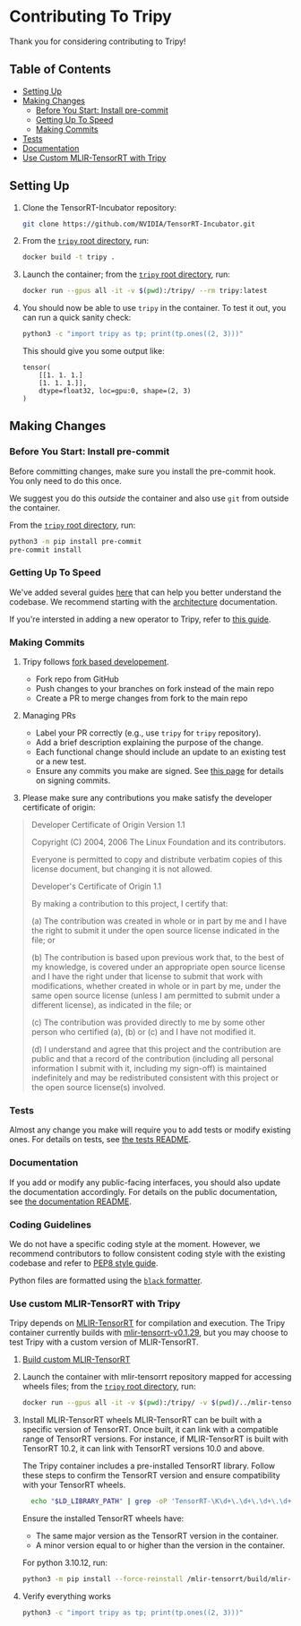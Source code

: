 # Contributing To Tripy

Thank you for considering contributing to Tripy!

## Table of Contents
- [Setting Up](#setting-up)
- [Making Changes](#making-changes)
  - [Before You Start: Install pre-commit](#before-you-start-install-pre-commit)
  - [Getting Up To Speed](#getting-up-to-speed)
  - [Making Commits](#making-commits)
- [Tests](#tests)
- [Documentation](#documentation)
- [Use Custom MLIR-TensorRT with Tripy](#use-custom-mlir-tensorrt-with-tripy)

## Setting Up

1. Clone the TensorRT-Incubator repository:

    ```bash
    git clone https://github.com/NVIDIA/TensorRT-Incubator.git
    ```

2.  From the [`tripy` root directory](.), run:

    <!-- TODO (#release) -->
    ```bash
    docker build -t tripy .
    ```

3. Launch the container; from the [`tripy` root directory](.), run:

    ```bash
    docker run --gpus all -it -v $(pwd):/tripy/ --rm tripy:latest
    ```

4. You should now be able to use `tripy` in the container. To test it out, you can run a quick sanity check:

    ```bash
    python3 -c "import tripy as tp; print(tp.ones((2, 3)))"
    ```

    This should give you some output like:
    ```
    tensor(
        [[1. 1. 1.]
        [1. 1. 1.]],
        dtype=float32, loc=gpu:0, shape=(2, 3)
    )
    ```

## Making Changes

### Before You Start: Install pre-commit

Before committing changes, make sure you install the pre-commit hook.
You only need to do this once.

We suggest you do this *outside* the container and also use `git` from
outside the container.

From the [`tripy` root directory](.), run:
```bash
python3 -m pip install pre-commit
pre-commit install
```

### Getting Up To Speed

We've added several guides [here](./docs/post0_developer_guides/) that can help you better understand
the codebase. We recommend starting with the [architecture](./docs/post0_developer_guides/architecture.md)
documentation.

If you're intersted in adding a new operator to Tripy, refer to [this guide](./docs/post0_developer_guides/how-to-add-new-ops.md).


### Making Commits

1. Tripy follows [fork based developement](https://docs.github.com/en/pull-requests/collaborating-with-pull-requests/working-with-forks/fork-a-repo).
    - Fork repo from GitHub
    - Push changes to your branches on fork instead of the main repo
    - Create a PR to merge changes from fork to the main repo

2. Managing PRs
    - Label your PR correctly (e.g., use `tripy` for `tripy` repository).
    - Add a brief description explaining the purpose of the change.
    - Each functional change should include an update to an existing test or a new test.
    - Ensure any commits you make are signed. See [this page](https://docs.github.com/en/authentication/managing-commit-signature-verification/about-commit-signature-verification#ssh-commit-signature-verification)
    for details on signing commits.

3. Please make sure any contributions you make satisfy the developer certificate of origin:

> Developer Certificate of Origin
>	Version 1.1
>
>	Copyright (C) 2004, 2006 The Linux Foundation and its contributors.
>
>	Everyone is permitted to copy and distribute verbatim copies of this
>	license document, but changing it is not allowed.
>
>
>	Developer's Certificate of Origin 1.1
>
>	By making a contribution to this project, I certify that:
>
>	(a) The contribution was created in whole or in part by me and I
>		have the right to submit it under the open source license
>		indicated in the file; or
>
>	(b) The contribution is based upon previous work that, to the best
>		of my knowledge, is covered under an appropriate open source
>		license and I have the right under that license to submit that
>		work with modifications, whether created in whole or in part
>		by me, under the same open source license (unless I am
>		permitted to submit under a different license), as indicated
>		in the file; or
>
>	(c) The contribution was provided directly to me by some other
>		person who certified (a), (b) or (c) and I have not modified
>		it.
>
>	(d) I understand and agree that this project and the contribution
>		are public and that a record of the contribution (including all
>		personal information I submit with it, including my sign-off) is
>		maintained indefinitely and may be redistributed consistent with
>		this project or the open source license(s) involved.

### Tests

Almost any change you make will require you to add tests or modify existing ones.
For details on tests, see [the tests README](./tests/README.md).

### Documentation

If you add or modify any public-facing interfaces, you should also update the documentation accordingly.
For details on the public documentation, see [the documentation README](./docs/README.md).

### Coding Guidelines

We do not have a specific coding style at the moment. However, we recommend contributors to follow consistent coding style with the existing codebase and refer to [PEP8 style guide](https://peps.python.org/pep-0008/).

Python files are formatted using the [`black` formatter](https://black.readthedocs.io/en/stable/).

### Use custom MLIR-TensorRT with Tripy
Tripy depends on [MLIR-TensorRT](../mlir-tensorrt/README.md) for compilation and execution.
The Tripy container currently builds with [mlir-tensorrt-v0.1.29](https://github.com/NVIDIA/TensorRT-Incubator/releases/tag/mlir-tensorrt-v0.1.29), but you may
choose to test Tripy with a custom version of MLIR-TensorRT.

1. [Build custom MLIR-TensorRT](#contributing-to-mlir-tensorrt)

2. Launch the container with mlir-tensorrt repository mapped for accessing wheels files; from the [`tripy` root directory](.), run:
    ```bash
    docker run --gpus all -it -v $(pwd):/tripy/ -v $(pwd)/../mlir-tensorrt:/mlir-tensorrt  --rm tripy:latest
    ```

3. Install MLIR-TensorRT wheels
    MLIR-TensorRT can be built with a specific version of TensorRT. Once built, it can link with a compatible range of TensorRT versions. For instance, if MLIR-TensorRT is built with TensorRT 10.2, it can link with TensorRT versions 10.0 and above.

    The Tripy container includes a pre-installed TensorRT library. Follow these steps to confirm the TensorRT version and ensure compatibility with your TensorRT wheels.
    ```bash
      echo "$LD_LIBRARY_PATH" | grep -oP 'TensorRT-\K\d+\.\d+\.\d+\.\d+'
    ```
    Ensure the installed TensorRT wheels have:
    * The same major version as the TensorRT version in the container.
    * A minor version equal to or higher than the version in the container.

    For python 3.10.12, run:
    ```bash
    python3 -m pip install --force-reinstall /mlir-tensorrt/build/mlir-tensorrt/wheels/python3.10.12/trt101/**/*.whl
    ```

4. Verify everything works
    ```bash
    python3 -c "import tripy as tp; print(tp.ones((2, 3)))"
    ```
